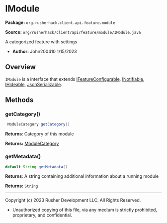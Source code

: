 # IModule

**Package:** `org.rusherhack.client.api.feature.module`

**Source:** `org/rusherhack/client/api/feature/module/IModule.java`

A categorized feature with settings
* **Author:** John200410 1/15/2023



## Overview

`IModule` is a interface that extends [IFeatureConfigurable](IFeatureConfigurable.md), [INotifiable](INotifiable.md), [IHideable](IHideable.md), [JsonSerializable](JsonSerializable.md).

## Methods

### getCategory()

```java
 ModuleCategory getCategory()
```

**Returns**: Category of this module



**Returns:** [ModuleCategory](ModuleCategory.md)

### getMetadata()

```java
default String getMetadata()
```

**Returns**: A string containing additional information about a running module



**Returns:** `String`

---

Copyright (c) 2023 Rusher Development LLC. All Rights Reserved.
* Unauthorized copying of this file, via any medium is strictly prohibited, proprietary, and confidential.
